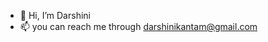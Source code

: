 - 👋 Hi, I’m Darshini
- 📫 you can reach me through darshinikantam@gmail.com

<!---
Kantam-Darshini/Kantam-Darshini is a ✨ special ✨ repository because its `README.md` (this file) appears on your GitHub profile.
You can click the Preview link to take a look at your changes.
--->
